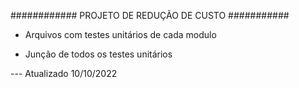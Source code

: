 ############ PROJETO DE REDUÇÃO DE CUSTO ###########

- Arquivos com testes unitários de cada modulo

- Junção de todos os testes unitários

--- Atualizado 10/10/2022
